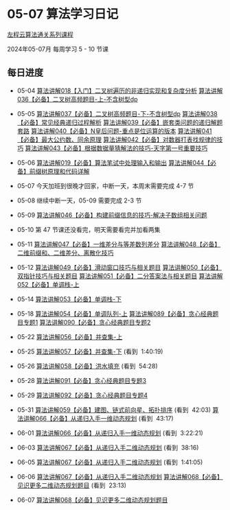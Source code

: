 # 05-07 算法学习日记

[左程云算法通关系列课程](https://space.bilibili.com/8888480/channel/seriesdetail?sid=3509640&ctype=0)

2024年05-07月 每周学习 5 - 10 节课

## 每日进度

- 05-04
[算法讲解018【入门】二叉树遍历的非递归实现和复杂度分析](https://www.bilibili.com/video/BV15P411t7e2?spm_id_from=333.880.my_history.page.click)
[算法讲解036【必备】二叉树高频题目-上-不含树型dp](https://www.bilibili.com/video/BV1Rp4y1g7ys?spm_id_from=333.880.my_history.page.click)

- 05-05
[算法讲解037【必备】二叉树高频题目-下-不含树型dp](https://www.bilibili.com/video/BV1194y16727?spm_id_from=333.880.my_history.page.click)
[算法讲解038【必备】常见经典递归过程解析](https://www.bilibili.com/video/BV19m4y1n7mo?spm_id_from=333.880.my_history.page.click)
[算法讲解039【必备】嵌套类问题的递归解题套路](https://www.bilibili.com/video/BV1JP411p7KG?spm_id_from=333.880.my_history.page.click)
[算法讲解040【必备】N皇后问题-重点是位运算的版本](https://www.bilibili.com/video/BV1gr4y1R79Z?spm_id_from=333.880.my_history.page.click)
[算法讲解041【必备】最大公约数、同余原理](https://www.bilibili.com/video/BV1Wu4y1i7m3?spm_id_from=333.880.my_history.page.click)
[算法讲解042【必备】对数器打表找规律的技巧](https://www.bilibili.com/video/BV11u4y1Q7FD?spm_id_from=333.880.my_history.page.click)
[算法讲解043【必备】根据数据量猜解法的技巧-天字第一号重要技巧](https://www.bilibili.com/video/BV1Cm4y1M72N?spm_id_from=333.880.my_history.page.click)

- 05-06
[算法讲解019【必备】算法笔试中处理输入和输出](https://www.bilibili.com/video/BV1sh4y1w7uv?spm_id_from=333.880.my_history.page.click)
[算法讲解044【必备】前缀树原理和代码详解](https://www.bilibili.com/video/BV1Yu4y1Q7vR?spm_id_from=333.880.my_history.page.click)

- 05-07
今天加班到很晚才回家，中断一天，本周末需要完成 4-7 节

- 05-08
继续中断一天，05-09 需要完成 2-3 节

- 05-09
[算法讲解046【必备】构建前缀信息的技巧-解决子数组相关问题](https://www.bilibili.com/video/BV1Sj411q7fi?spm_id_from=333.880.my_history.page.click)

- 05-10
第 47 节课还没看完，明天需要看完并加看两集

- 05-11
[算法讲解047【必备】一维差分与等差数列差分](https://www.bilibili.com/video/BV1Gp4y1E7Jp?spm_id_from=333.880.my_history.page.click)
[算法讲解048【必备】二维前缀和、二维差分、离散化技巧](https://www.bilibili.com/video/BV1Wz4y1K74C?spm_id_from=333.880.my_history.page.click)

- 05-12
[算法讲解049【必备】滑动窗口技巧与相关题目](https://www.bilibili.com/video/BV1DG411d7fh?spm_id_from=333.880.my_history.page.click)
[算法讲解050【必备】双指针技巧与相关题目](https://www.bilibili.com/video/BV1V841167Rg?spm_id_from=333.880.my_history.page.click)
[算法讲解051【必备】二分答案法与相关题目](https://www.bilibili.com/video/BV1Mh4y1P7qE?spm_id_from=333.880.my_history.page.click)
[算法讲解052【必备】单调栈-上](https://www.bilibili.com/video/BV1HH4y1X7T9?spm_id_from=333.880.my_history.page.click)

- 05-14
[算法讲解053【必备】单调栈-下](https://www.bilibili.com/video/BV1GH4y1D7TB?spm_id_from=333.880.my_history.page.click)

- 05-18
[算法讲解054【必备】单调队列-上](https://www.bilibili.com/video/BV11h4y1w7Bu?spm_id_from=333.880.my_history.page.click)
[算法讲解089【必备】贪心经典题目专题1](https://www.bilibili.com/video/BV1be41167yw?spm_id_from=333.880.my_history.page.click)
[算法讲解090【必备】贪心经典题目专题2](https://www.bilibili.com/video/BV1Rp4y1973N?spm_id_from=333.880.my_history.page.click)

- 05-22
[算法讲解056【必备】并查集-上](https://www.bilibili.com/video/BV1894y1W7Sb?spm_id_from=333.880.my_history.page.click)

- 05-25
[算法讲解057【必备】并查集-下](https://www.bilibili.com/video/BV1Ny4y1F71J?spm_id_from=333.880.my_history.page.click) (看到  1:40:19)

- 05-26
[算法讲解058【必备】洪水填充](https://www.bilibili.com/video/BV1VF411S7RH?spm_id_from=333.880.my_history.page.click) (看到  54:28)

- 05-28
[算法讲解091【必备】贪心经典题目专题3](https://www.bilibili.com/video/BV1ST4y1s7XT?spm_id_from=333.880.my_history.page.click)

- 05-29
[算法讲解092【必备】贪心经典题目专题4](https://www.bilibili.com/video/BV1MG411z7Yz?spm_id_from=333.880.my_history.page.click)

- 05-31
[算法讲解059【必备】建图、链式前向星、拓扑排序](https://www.bilibili.com/video/BV1rj411k7tS?spm_id_from=333.880.my_history.page.click) (看到  42:03)
[算法讲解066【必备】从递归入手一维动态规划](https://www.bilibili.com/video/BV1Ww41167Ac?spm_id_from=333.880.my_history.page.click) (看到  43:17)

- 06-01
[算法讲解066【必备】从递归入手一维动态规划](https://www.bilibili.com/video/BV1Ww41167Ac?spm_id_from=333.880.my_history.page.click) (看到  3:22:21)

- 06-03
[算法讲解067【必备】从递归入手二维动态规划](https://www.bilibili.com/video/BV1WQ4y1W7d1?spm_id_from=333.880.my_history.page.click) (看到  38:16)

- 06-05
[算法讲解067【必备】从递归入手二维动态规划](https://www.bilibili.com/video/BV1WQ4y1W7d1?spm_id_from=333.880.my_history.page.click) (看到  1:41:05)

- 06-06
[算法讲解067【必备】从递归入手二维动态规划](https://www.bilibili.com/video/BV1WQ4y1W7d1?spm_id_from=333.880.my_history.page.click)
[算法讲解068【必备】见识更多二维动态规划题目](https://www.bilibili.com/video/BV1cg4y1o719?spm_id_from=333.880.my_history.page.click) (看到  23:13)

- 06-07
[算法讲解068【必备】见识更多二维动态规划题目](https://www.bilibili.com/video/BV1cg4y1o719?spm_id_from=333.880.my_history.page.click)
